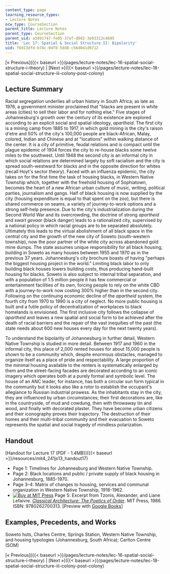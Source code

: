 ```yaml
---
content_type: page
learning_resource_types:
- Lecture Notes
ocw_type: CourseSection
parent_title: Lecture Notes
parent_type: CourseSection
parent_uid: a3d91747-fe05-37ef-d9d2-3e93312c4b95
title: 'Lec 17: Spatial & Social Structure II: Bipolarity'
uid: f6d13dfd-b74c-04f8-5dd8-c56d041d6712
---
```


[« Previous]({{< baseurl >}}/pages/lecture-notes/lec-16-spatial-social-structure-i-theory) | [Next »]({{< baseurl >}}/pages/lecture-notes/lec-18-spatial-social-structure-iii-colony-post-colony)

Lecture Summary
---------------

Racial segregation underlies all urban history in South Africa; as late as 1976, a government minister proclaimed that "blacks are present in white areas (cities) to sell their labor and for nothing else." Five stages of Johannesburg's growth over the century of its existence are explored according to an explicit social and spatial ideology, _apartheid_. The first city is a mining camp from 1885 to 1917, in which gold mining is the city's raison d'etre and 50% of the city's 100,000 people are black-African, Malay, colored, Indian and Chinese and at "locations" within walking distance of the center. It is a city of primitive, feudal relations and is compact until the plague epidemic of 1904 forces the city to re-house blacks some twelve miles to the southwest. Until 1948 the second city is an informal city in which social relations are determined largely by soft racialism and the city is spread south-westward for blacks and in the opposite direction for whites (recall Hoyt's sector theory). Faced with an influenza epidemic, the city takes on for the first time the task of housing blacks, in Western Native Township which, together with the freehold housing of Sophiatown, becomes the heart of a new African urban culture of music, writing, political parties, journalism and gangs. Half of black housing is now supplied by the city (housing expenditure is equal to that spent on the zoo), but there is shared commerce on seams, a variety of journey-to-work options and a strong self-help presence. Due to the city's industrialization during the Second World War and its overcrowding, the doctrine of strong _apartheid_ and _swart gevaar_ (black danger) leads to a rationalized city, supervised by a national policy in which racial groups are to be separated absolutely. Ultimately this leads to the virtual abolishment of all black space in the central city and the growth of the new city of Soweto (south-western township), now the poor partner of the white city across abandoned gold mine dumps. The state assumes unique responsibility for all black housing, building in Soweto as many houses between 1955 and 1970 as in the previous 37 years. Johannesburg's city brochure boasts of having "perhaps the biggest housing project in the world." Limiting black labor to only building black houses lowers building costs, thus producing hand-built housing for blacks. Soweto is also subject to internal tribal separation, and with a population of 1.5 million people it has few commercial or entertainment facilities of its own, forcing people to rely on the white CBD with a journey-to-work now costing 300% higher than in the second city. Following on the continuing economic decline of the _apartheid_ system, the fourth city from 1970 to 1990 is a city of neglect. No more public housing is built and a futile policy of decentralization of workplaces to black homelands is envisioned. The first inclusive city follows the collapse of _apartheid_ and leaves a new spatial and social form to be achieved after the death of racial barriers and the repair of the vast inequities of the past (the state needs about 600 new houses every day for the next twenty years).

To understand the bipolarity of Johannesburg in further detail, Western Native Township is studied in more detail. Between 1917 and 1960 in the informal city, this place of 2,000 rented houses for about 15,000 people is shown to be a community which, despite enormous obstacles, managed to organize itself as a place of pride and respectability. A large proportion of the minimal housing available to the renters is systematically enlarged by them and the street-facing facades are decorated according to an iconic imagery which operates both at a purely formal and symbolic level. The house of an ANC leader, for instance, has both a circular sun form typical in the community but it looks also like a rotor to establish the occupant's allegiance to Russian industrial prowess. As the inhabitants stay in the city, they are influenced by urban circumstances; their first decorations are, like in the countryside, of mud and cowdung, then with throwaway tin and wood, and finally with decorated plaster. They have become urban citizens and their iconography proves their trajectory. The destruction of their homes and their multi-tribal community and their evacuation to Soweto represents the spatial and social tragedy of mindless polarization.

Handout
-------

[Handout for Lecture 17 (PDF - 1.4MB)]({{< baseurl >}}/resources/mit4_241js13_handout17)

*   Page 1: Timelines for Johannesburg and Western Native Township.
*   Page 2: Black locations and public / private supply of black housing in Johannesburg, 1885-1970.
*   Page 3–4: Matrix of changes to housing, services and communal organization in Western Native Township, 1918-1962.
*   [![Buy at MIT Press](/images/mp_logo.gif)](https://mitpress.mit.edu/9780262700313) Page 5: Excerpt from Tzonis, Alexander, and Liane Lefaivre. [_Classical Architecture: The Poetics of Order_](https://mitpress.mit.edu/9780262700313). MIT Press, 1986. ISBN: 9780262700313. \[Preview with [Google Books](http://books.google.com/books?id=D7M_pWDC3wYC&pg=PAfrontcover)\]

Examples, Precedents, and Works
-------------------------------

Soweto huts, Charles Centre, Springs Station, Western Native Township, and housing typologies (Johannesburg, South Africa); Carlton Centre (SOM)

[« Previous]({{< baseurl >}}/pages/lecture-notes/lec-16-spatial-social-structure-i-theory) | [Next »]({{< baseurl >}}/pages/lecture-notes/lec-18-spatial-social-structure-iii-colony-post-colony)